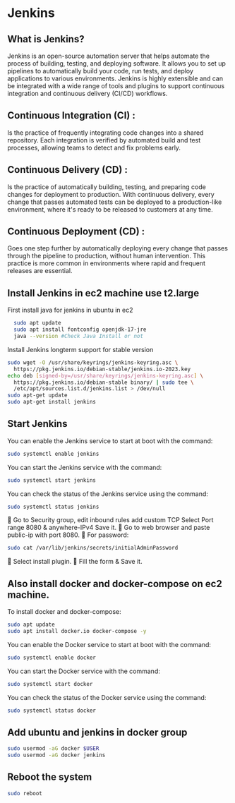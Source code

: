 # Jenkins
## What is Jenkins?
Jenkins is an open-source automation server that helps automate the process of building, testing, and deploying software. It allows you to set up pipelines to automatically build your code, run tests, and deploy applications to various environments. Jenkins is highly extensible and can be integrated with a wide range of tools and plugins to support continuous integration and continuous delivery (CI/CD) workflows.

## Continuous Integration (CI) : 
  Is the practice of frequently integrating code changes into a shared repository. Each integration is verified by automated build and test processes, allowing teams to detect and fix problems early.
## Continuous Delivery (CD) :
Is the practice of automatically building, testing, and preparing code changes for deployment to production. With continuous delivery, every change that passes automated tests can be deployed to a production-like environment, where it's ready to be released to customers at any time.
## Continuous Deployment (CD) :
Goes one step further by automatically deploying every change that passes through the pipeline to production, without human intervention. This practice is more common in environments where rapid and frequent releases are essential.

## Install Jenkins in ec2 machine use t2.large
First install java for jenkins in ubuntu in ec2
```bash
  sudo apt update
  sudo apt install fontconfig openjdk-17-jre
  java --version #Check Java Install or not
```
Install Jenkins longterm support for stable version
```bash
sudo wget -O /usr/share/keyrings/jenkins-keyring.asc \
  https://pkg.jenkins.io/debian-stable/jenkins.io-2023.key
echo deb [signed-by=/usr/share/keyrings/jenkins-keyring.asc] \
  https://pkg.jenkins.io/debian-stable binary/ | sudo tee \
  /etc/apt/sources.list.d/jenkins.list > /dev/null
sudo apt-get update
sudo apt-get install jenkins
```
## Start Jenkins
You can enable the Jenkins service to start at boot with the command:
```bash
sudo systemctl enable jenkins
```
You can start the Jenkins service with the command:
```bash
sudo systemctl start jenkins
```
You can check the status of the Jenkins service using the command:
```bash
sudo systemctl status jenkins
```
🔘 Go to Security group, edit inbound rules add custom TCP Select Port range 8080 & anywhere-IPv4 Save it.
🔘 Go to web browser and paste public-ip with port 8080.
🔘 For password:
```bash
sudo cat /var/lib/jenkins/secrets/initialAdminPassword
```
🔘 Select install plugin.
🔘 Fill the form & Save it.

## Also install docker and docker-compose on ec2 machine.
To install docker and docker-compose:
```bash
sudo apt update
sudo apt install docker.io docker-compose -y
```
You can enable the Docker service to start at boot with the command:
```bash
sudo systemctl enable docker
```
You can start the Docker service with the command:
```bash
sudo systemctl start docker
```
You can check the status of the Docker service using the command:
```bash
sudo systemctl status docker
```
## Add ubuntu and jenkins in docker group
```bash
sudo usermod -aG docker $USER
sudo usermod -aG docker jenkins
```
## Reboot the system 
```bash
sudo reboot
```













